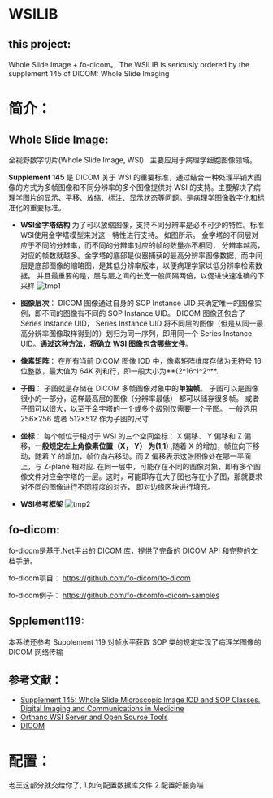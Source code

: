 WSILIB
=======
this project:
------
Whole Slide Image + fo-dicom。
The WSILIB is seriously ordered by the supplement 145 of DICOM: Whole Slide Imaging

简介：
====
Whole Slide Image:
------
全视野数字切片(Whole Slide Image, WSI） 主要应用于病理学细胞图像领域。

**Supplement 145** 是 DICOM 关于 WSI 的重要标准，通过结合一种处理平铺大图像的方式为多帧图像和不同分辨率的多个图像提供对 WSI 的支持。主要解决了病理学图片的显示、平移、放缩、标注、显示状态等问题。是病理学图像数字化和标准化的重要标准。
+ **WSI金字塔结构**
  为了可以放缩图像，支持不同分辨率是必不可少的特性。标准 WSI使用金字塔模型来对这一特性进行支持。
  如图所示。 金字塔的不同层对应于不同的分辨率，而不同的分辨率对应的帧的数量亦不相同， 分辨率越高，对应的帧数就越多。金字塔的底部是仪器捕获的最高分辨率图像数据，而中间层是底部图像的缩略图，是其低分辨率版本，以便病理学家以低分辨率检索数据。 并且最重要的是，层与层之间的长宽一般间隔两倍，以促进快速准确的下采样
![tmp1](https://raw.github.com/Wa-Ma/WSILIB/tree/master/introduction%20images/金字塔结构.png)


+ **图像层次**：
DICOM 图像通过自身的 SOP Instance UID 来确定唯一的图像实例，即不同的图像有不同的 SOP Instance UID。
DICOM 图像还包含了 Series Instance UID， Series Instance UID 将不同层的图像（但是从同一最高分辨率图像取样得到的）划归为同一序列，即用同一个 Series Instance UID。**通过这种方法，将确立 WSI 图像包含哪些文件**。

+ **像素矩阵**：
在所有当前 DICOM 图像 IOD 中，像素矩阵维度存储为无符号 16 位整数，最大值为 64K 列和行，即一般大小为**(2^16^)^2^**.

+ **子图**：
子图就是存储在 DICOM 多帧图像对象中的**单独帧**。 子图可以是图像很小的一部分，这样最高层的图像（分辨率最低） 都可以储存很多帧。 或者子图可以很大，以至于金字塔的一个或多个级别仅需要一个子图。 一般选用 256×256 或者 512×512 作为子图的尺寸

+ **坐标**：
  每个帧位于相对于 WSI 的三个空间坐标： X 偏移、 Y 偏移和 Z 偏移，**一般规定左上角像素位置（X， Y） 为(1,1)** ,随着 X 的增加，帧位向下移动，随着 Y 的增加，帧位向右移动。而 Z 偏移表示这张图像处在哪一平面上，与 Z-plane 相对应.
   在同一层中，可能存在不同的图像对象，即有多个图像文件对应金字塔的一层。这时，可能即存在大子图也存在小子图，那就要求对不同的图像进行不同程度的对齐， 即对边缘区块进行填充。
+ **WSI参考框架**
![tmp2](https://raw.github.com/Wa-Ma/WSILIB/tree/master/introduction%20images/WSI参考框架.png)


fo-dicom:
------
fo-dicom是基于.Net平台的 DICOM 库，提供了完备的 DICOM API 和完整的文档手册。

fo-dicom项目：
https://github.com/fo-dicom/fo-dicom

fo-dicom例子：
https://github.com/fo-dicomfo-dicom-samples

Spplement119:
--------
本系统还参考 Supplement 119 对帧水平获取 SOP 类的规定实现了病理学图像的 DICOM 网络传输

参考文献：
-------
+ [Supplement 145: Whole Slide Microscopic Image IOD and SOP Classes. Digital Imaging and Communications in Medicine ](http://dicom.nema.org/Dicom/DICOMWSI/)
+ [Orthanc WSI Server and Open Source Tools](https://wsi.orthanc-server.com/orthanc/app/explorer.html)
+ [DICOM](https://www.dicomstandard.org/current/)

配置：
======
老王这部分就交给你了,
1.如何配置数据库文件
2.配置好服务端